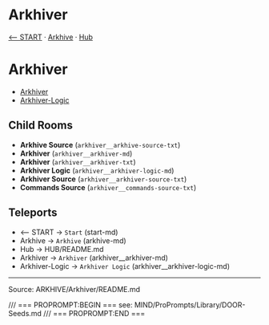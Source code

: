 # Arkhiver

[⟵ START](../../START.md) · [Arkhive](../Arkhive.md) · [Hub](../../HUB/README.md)

# Arkhiver

- [Arkhiver](Arkhiver.md)
- [Arkhiver-Logic](Arkhiver-Logic.md)

## Child Rooms
- **Arkhive Source** (`arkhiver__arkhive-source-txt`)
- **Arkhiver** (`arkhiver__arkhiver-md`)
- **Arkhiver** (`arkhiver__arkhiver-txt`)
- **Arkhiver Logic** (`arkhiver__arkhiver-logic-md`)
- **Arkhiver Source** (`arkhiver__arkhiver-source-txt`)
- **Commands Source** (`arkhiver__commands-source-txt`)

## Teleports
- ⟵ START → `Start` (start-md)
- Arkhive → `Arkhive` (arkhive-md)
- Hub → HUB/README.md
- Arkhiver → `Arkhiver` (arkhiver__arkhiver-md)
- Arkhiver-Logic → `Arkhiver Logic` (arkhiver__arkhiver-logic-md)

---
Source: ARKHIVE/Arkhiver/README.md

/// === PROPROMPT:BEGIN ===
see: MIND/ProPrompts/Library/DOOR-Seeds.md
/// === PROPROMPT:END ===

